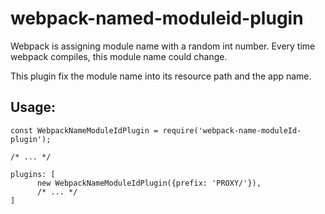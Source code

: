 # webpack-named-moduleid-plugin

Webpack is assigning module name with a random int number. Every time webpack compiles, this module name could change. 

This plugin fix the module name into its resource path and the app name.

## Usage:
```
const WebpackNameModuleIdPlugin = require('webpack-name-moduleId-plugin');

/* ... */

plugins: [
      new WebpackNameModuleIdPlugin({prefix: 'PROXY/'}),
      /* ... */
]
```


